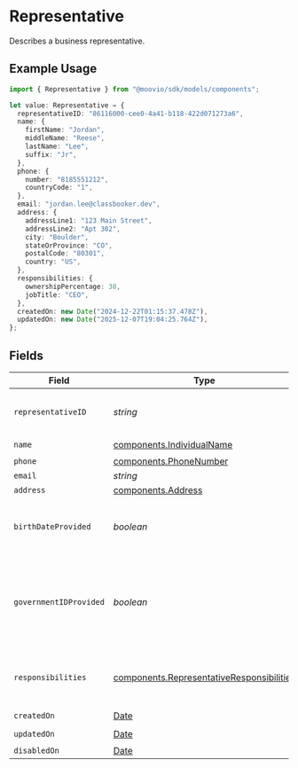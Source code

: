 # Representative

Describes a business representative.

## Example Usage

```typescript
import { Representative } from "@moovio/sdk/models/components";

let value: Representative = {
  representativeID: "86116000-cee0-4a41-b118-422d071273a6",
  name: {
    firstName: "Jordan",
    middleName: "Reese",
    lastName: "Lee",
    suffix: "Jr",
  },
  phone: {
    number: "8185551212",
    countryCode: "1",
  },
  email: "jordan.lee@classbooker.dev",
  address: {
    addressLine1: "123 Main Street",
    addressLine2: "Apt 302",
    city: "Boulder",
    stateOrProvince: "CO",
    postalCode: "80301",
    country: "US",
  },
  responsibilities: {
    ownershipPercentage: 38,
    jobTitle: "CEO",
  },
  createdOn: new Date("2024-12-22T01:15:37.478Z"),
  updatedOn: new Date("2025-12-07T19:04:25.764Z"),
};
```

## Fields

| Field                                                                                                  | Type                                                                                                   | Required                                                                                               | Description                                                                                            | Example                                                                                                |
| ------------------------------------------------------------------------------------------------------ | ------------------------------------------------------------------------------------------------------ | ------------------------------------------------------------------------------------------------------ | ------------------------------------------------------------------------------------------------------ | ------------------------------------------------------------------------------------------------------ |
| `representativeID`                                                                                     | *string*                                                                                               | :heavy_check_mark:                                                                                     | Unique identifier for this representative.                                                             |                                                                                                        |
| `name`                                                                                                 | [components.IndividualName](../../models/components/individualname.md)                                 | :heavy_check_mark:                                                                                     | N/A                                                                                                    |                                                                                                        |
| `phone`                                                                                                | [components.PhoneNumber](../../models/components/phonenumber.md)                                       | :heavy_minus_sign:                                                                                     | N/A                                                                                                    |                                                                                                        |
| `email`                                                                                                | *string*                                                                                               | :heavy_minus_sign:                                                                                     | N/A                                                                                                    | jordan.lee@classbooker.dev                                                                             |
| `address`                                                                                              | [components.Address](../../models/components/address.md)                                               | :heavy_minus_sign:                                                                                     | N/A                                                                                                    |                                                                                                        |
| `birthDateProvided`                                                                                    | *boolean*                                                                                              | :heavy_minus_sign:                                                                                     | Indicates whether this representative's birth date has been provided.                                  |                                                                                                        |
| `governmentIDProvided`                                                                                 | *boolean*                                                                                              | :heavy_minus_sign:                                                                                     | Indicates whether a government ID (SSN, ITIN, etc.) has been provided for this representative.         |                                                                                                        |
| `responsibilities`                                                                                     | [components.RepresentativeResponsibilities](../../models/components/representativeresponsibilities.md) | :heavy_minus_sign:                                                                                     | Describes the job responsibilities of a business representative.                                       |                                                                                                        |
| `createdOn`                                                                                            | [Date](https://developer.mozilla.org/en-US/docs/Web/JavaScript/Reference/Global_Objects/Date)          | :heavy_check_mark:                                                                                     | N/A                                                                                                    |                                                                                                        |
| `updatedOn`                                                                                            | [Date](https://developer.mozilla.org/en-US/docs/Web/JavaScript/Reference/Global_Objects/Date)          | :heavy_check_mark:                                                                                     | N/A                                                                                                    |                                                                                                        |
| `disabledOn`                                                                                           | [Date](https://developer.mozilla.org/en-US/docs/Web/JavaScript/Reference/Global_Objects/Date)          | :heavy_minus_sign:                                                                                     | N/A                                                                                                    |                                                                                                        |